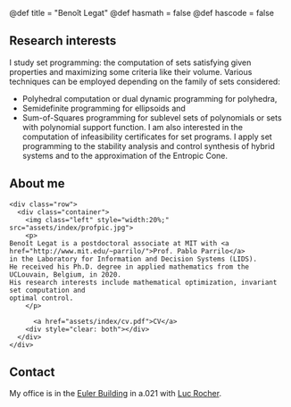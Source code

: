 @def title = "Benoît Legat"
@def hasmath = false
@def hascode = false
<!-- Note: by default hasmath == true and hascode == false. You can change this in
the config file by setting hasmath = false for instance and just setting it to true
where appropriate -->

## Research interests

I study set programming: the computation of sets satisfying given properties and maximizing some criteria like their volume.
Various techniques can be employed depending on the family of sets considered:
* Polyhedral computation or dual dynamic programming for polyhedra,
* Semidefinite programming for ellipsoids and
* Sum-of-Squares programming for sublevel sets of polynomials or sets with polynomial support function.
I am also interested in the computation of infeasibility certificates for set programs.
I apply set programming to the stability analysis and control synthesis of hybrid systems and to the approximation of the Entropic Cone.

## About me

<!-- raw html to allow a responsive row  -->
~~~
<div class="row">
  <div class="container">
    <img class="left" style="width:20%;" src="assets/index/profpic.jpg">
    <p>
Benoît Legat is a postdoctoral associate at MIT with <a href="http://www.mit.edu/~parrilo/">Prof. Pablo Parrilo</a>
in the Laboratory for Information and Decision Systems (LIDS).
He received his Ph.D. degree in applied mathematics from the UCLouvain, Belgium, in 2020.
His research interests include mathematical optimization, invariant set computation and
optimal control.
    </p>

      <a href="assets/index/cv.pdf">CV</a>
    <div style="clear: both"></div>
  </div>
</div>
~~~

## Contact

My office is in the [Euler Building](https://www.uclouvain.be/en-416286.html) in a.021 with [Luc Rocher](https://rocher.lc).
